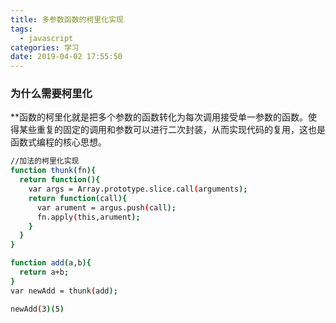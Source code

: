 ```yaml
---
title: 多参数函数的柯里化实现
tags:
  - javascript
categories: 学习
date: 2019-04-02 17:55:50
---
```


### 为什么需要柯里化

**函数的柯里化就是把多个参数的函数转化为每次调用接受单一参数的函数。使得某些重复的固定的调用和参数可以进行二次封装，从而实现代码的复用，这也是函数式编程的核心思想。

```bash
//加法的柯里化实现
function thunk(fn){
  return function(){
    var args = Array.prototype.slice.call(arguments);
    return function(call){
      var arument = argus.push(call);
      fn.apply(this,arument);
    }
  }
}

function add(a,b){
  return a+b;
}
var newAdd = thunk(add);

newAdd(3)(5)
```
